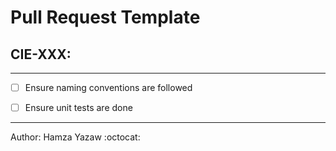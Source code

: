 # Pull Request Template 
## CIE-XXX: <ticket-summary>
---

- [ ] Ensure naming conventions are followed
- [ ] Ensure unit tests are done


--- 
Author: Hamza Yazaw :octocat:

